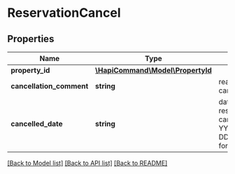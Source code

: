 # ReservationCancel

## Properties
Name | Type | Description | Notes
------------ | ------------- | ------------- | -------------
**property_id** | [**\HapiCommand\Model\PropertyId**](PropertyId.md) |  | 
**cancellation_comment** | **string** | reason for cancellation | [optional] 
**cancelled_date** | **string** | date of reservation cancellation, in YYYY-MM-DDThh:mm:ss.sss format | [optional] 

[[Back to Model list]](../../README.md#documentation-for-models) [[Back to API list]](../../README.md#documentation-for-api-endpoints) [[Back to README]](../../README.md)

